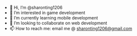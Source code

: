 - 👋 Hi, I’m @sharonting1206
- 👀 I’m interested in game development
- 🌱 I’m currently learning mobile development
- 💞️ I’m looking to collaborate on web development
- 📫 How to reach me: email me @ sharonting1206@gmail.com

<!---
sharonting1206/sharonting1206 is a ✨ special ✨ repository because its `README.md` (this file) appears on your GitHub profile.
You can click the Preview link to take a look at your changes.
--->
